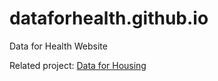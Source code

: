 # dataforhealth.github.io
Data for Health Website

Related project: [Data for Housing](https://github.com/dataforhousing/dataforhousing.github.io)
